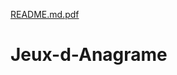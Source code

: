 [README.md.pdf](https://github.com/AlaaKH123/Jeux-d-Anagrame/files/11361320/README.md.pdf)
# Jeux-d-Anagrame
